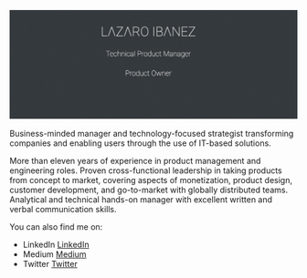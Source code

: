 ![Lazaro Ibanez](https://github.com/LazaroIbanez/LazaroIbanez/blob/master/profile.png)

Business-minded manager and technology-focused strategist transforming companies and enabling users through the use of IT-based solutions.

More than eleven years of experience in product management and engineering roles. Proven cross-functional leadership in taking products from concept to market, covering aspects of monetization, product design, customer development, and go-to-market with globally distributed teams. Analytical and technical hands-on manager with excellent written and verbal communication skills.

You can also find me on:
- LinkedIn <a href="http://bit.ly/LazaroLinkedIn">LinkedIn</a>
- Medium <a href="https://medium.com/theagilemanager">Medium</a>
- Twitter <a href="http://bit.ly/LazaroITwitter">Twitter</a>

<!--
**LazaroIbanez/LazaroIbanez** is a ✨ _special_ ✨ repository because its `README.md` (this file) appears on your GitHub profile.

Here are some ideas to get you started:

- 🔭 I’m currently working on ...
- 🌱 I’m currently learning ...
- 👯 I’m looking to collaborate on ...
- 🤔 I’m looking for help with ...
- 💬 Ask me about ...
- 📫 How to reach me: ...
- 😄 Pronouns: ...
- ⚡ Fun fact: ...
-->
